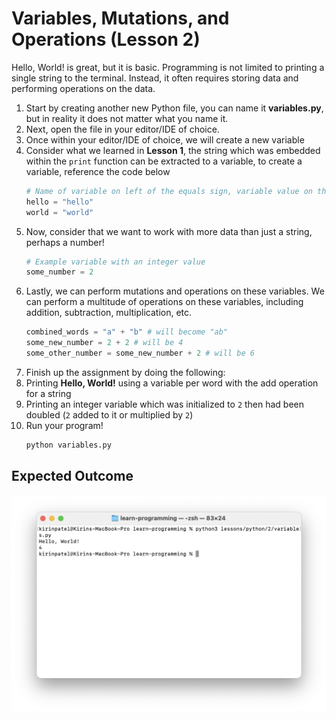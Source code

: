 # Variables, Mutations, and Operations (Lesson 2)

Hello, World! is great, but it is basic. Programming is not limited to printing a single string to the terminal. Instead, it often requires storing data and performing operations on the data.

1. Start by creating another new Python file, you can name it **variables.py**, but in reality it does not matter what you name it.
2. Next, open the file in your editor/IDE of choice.
3. Once within your editor/IDE of choice, we will create a new variable
4. Consider what we learned in **Lesson 1**, the string which was embedded within the `print` function can be extracted to a variable, to create a variable, reference the code below
   ```python
   # Name of variable on left of the equals sign, variable value on the right
   hello = "hello"
   world = "world"
   ```
5. Now, consider that we want to work with more data than just a string, perhaps a number!
   ```python
   # Example variable with an integer value
   some_number = 2
   ```
6. Lastly, we can perform mutations and operations on these variables. We can perform a multitude of operations on these variables, including addition, subtraction, multiplication, etc.
   ```python
   combined_words = "a" + "b" # will become "ab"
   some_new_number = 2 + 2 # will be 4
   some_other_number = some_new_number + 2 # will be 6
   ```
7. Finish up the assignment by doing the following:
  1. Printing **Hello, World!** using a variable per word with the add operation for a string
  2. Printing an integer variable which was initialized to `2` then had been doubled (`2` added to it or multiplied by `2`)
8. Run your program!
   ```bash
   python variables.py
   ```

## Expected Outcome

![Python response](images/1.png)
